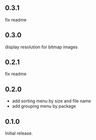 ## 0.3.1

fix readme

## 0.3.0

display resolution for bitmap images

## 0.2.1

fix readme

## 0.2.0

- add sorting menu by size and file name
- add grouping menu by package

## 0.1.0

Initial release.
